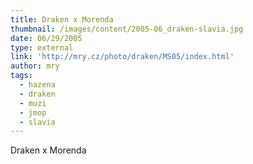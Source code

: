 ```yaml
---
title: Draken x Morenda
thumbnail: /images/content/2005-06_draken-slavia.jpg
date: 06/29/2005
type: external
link: 'http://mry.cz/photo/draken/MS05/index.html'
author: mry
tags:
  - hazena
  - draken
  - muzi
  - jmop
  - slavia
---
```

Draken x Morenda
